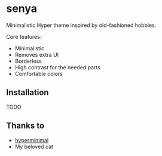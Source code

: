 # senya

Minimalistic Hyper theme inspired by old-fashioned hobbies.

Core features:
- Minimalistic
- Removes extra UI
- Borderless
- High contrast for the needed parts
- Comfortable colors

## Installation

TODO

## Thanks to

- [hyperminimal](https://github.com/jancborchardt/hyperminimal)
- My beloved cat
